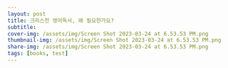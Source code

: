 ```yaml
---
layout: post
title: 크리스천 영어독서, 왜 필요한가요? 
subtitle:
cover-img: /assets/img/Screen Shot 2023-03-24 at 6.53.53 PM.png 
thumbnail-img: /assets/img/Screen Shot 2023-03-24 at 6.53.53 PM.png 
share-img: /assets/img/Screen Shot 2023-03-24 at 6.53.53 PM.png 
tags: [books, test]
---
```


